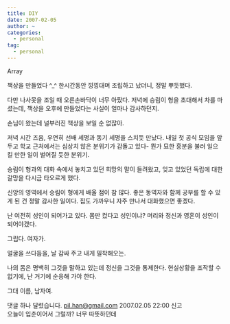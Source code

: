 ```yaml
---
title: DIY
date: 2007-02-05
author: ~
categories:
  - personal
tag:
  - personal
---
```




Array

책상을 만들었다 ^_^
한시간동안 낑낑대며 조립하고 났더니, 정말 뿌듯했다.

다만 나사못을 조일 때 오른손바닥이 너무 아팠다. 저녁에 승림이 형을 초대해서 차를 마셨는데, 책상을 오후에 만들었다는 사실이 얼마나 감사하던지.

손님이 왔는데 널부러진 책상을 보일 순 없잖아.

저녁 시간 즈음, 우연히 선배 세명과 동기 세명을 스치듯 만났다. 내일 첫 공식 모임을 앞두고 학교 근처에서는 심상치 않은 분위기가 감돌고 있다- 뭔가 묘한 흥분을 불러 일으킬 만한 일이 벌어질 듯한 분위기.

승림이 형과의 대화 속에서 놓치고 있던 희망의 말이 들려왔고, 잊고 있었던 독립에 대한 갈망을 다시금 타오르게 했다.

신앙의 영역에서 승림이 형에게 배울 점이 참 많다. 좋은 동역자와 함께 공부를 할 수 있게 된 건 정말 감사한 일이다. 집도 가까우니 자주 만나서 대화했으면 좋겠다.

난 여전히 성인이 되어가고 있다. 몸만 컸다고 성인이냐? 머리와 정신과 영혼이 성인이 되어야겠다.

그립다. 여자가.

얼굴을 쓰다듬을, 날 감싸 주고 내게 밀착해오는.

나의 몸은 명백히 그것을 말하고 있는데 정신을 그것을 통제한다. 현실상황을 조작할 수 없기에, 난 거기에 순응해 가야 한다.

그대 이름, 남자여.



 댓글 하나 달렸습니다.
 pil.han@gmail.com 2007.02.05 22:00 신고   
오늘이 입춘이어서 그럴까? 너무 따뜻하던데




